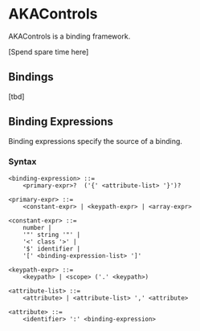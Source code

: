 AKAControls
===========

AKAControls is a binding framework.

[Spend spare time here]

## Bindings
[tbd]

## Binding Expressions

Binding expressions specify the source of a binding.

### Syntax


```
<binding-expression> ::=
	<primary-expr>?  ('{' <attribute-list> '}')?
	
<primary-expr> ::=
	<constant-expr> | <keypath-expr> | <array-expr>

<constant-expr> ::=
	number |
	'"' string '"' |
	'<' class '>' |
	'$' identifier |
	'[' <binding-expression-list> ']'

<keypath-expr> ::=
	<keypath> | <scope> ('.' <keypath>)

<attribute-list> ::=
	<attribute> | <attribute-list> ',' <attribute>

<attribute> ::=
	<identifier> ':' <binding-expression>
```
